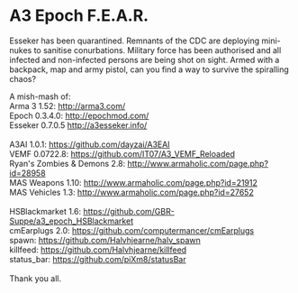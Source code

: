 A3 Epoch F.E.A.R.
=================

Esseker has been quarantined.  Remnants of the CDC are deploying mini-nukes to sanitise conurbations.  Military force has been authorised and all infected and non-infected persons are being shot on sight.  Armed with a backpack, map and army pistol, can you find a way to survive the spiralling chaos?

A mish-mash of:
<br/>
Arma 3 1.52: http://arma3.com/
<br/>
Epoch 0.3.4.0: http://epochmod.com/
<br/>
Esseker 0.7.0.5 http://a3esseker.info/
<br/>
<br/>
A3AI 1.0.1: https://github.com/dayzai/A3EAI
<br/>
VEMF 0.0722.8: https://github.com/IT07/A3_VEMF_Reloaded
<br/>
Ryan's Zombies & Demons 2.8: http://www.armaholic.com/page.php?id=28958
<br/>
MAS Weapons 1.10: http://www.armaholic.com/page.php?id=21912
<br/>
MAS Vehicles 1.3: http://www.armaholic.com/page.php?id=27652
<br/>
<br/>
HSBlackmarket 1.6: https://github.com/GBR-Suppe/a3_epoch_HSBlackmarket
<br/>
cmEarplugs 2.0: https://github.com/computermancer/cmEarplugs
<br/>
spawn: https://github.com/Halvhjearne/halv_spawn
<br/>
killfeed: https://github.com/Halvhjearne/killfeed
<br/>
status_bar: https://github.com/piXm8/statusBar
<br/>
<br/>
Thank you all.
